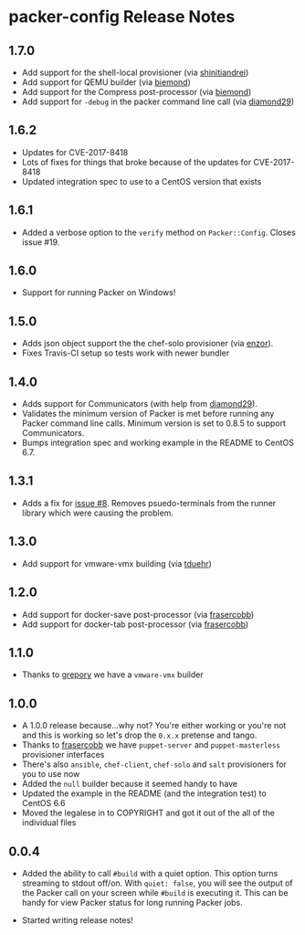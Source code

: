 # packer-config Release Notes

## 1.7.0

* Add support for the shell-local provisioner (via [shinitiandrei])
* Add support for QEMU builder (via [biemond])
* Add support for the Compress post-processor (via [biemond])
* Add support for `-debug` in the packer command line call (via [diamond29])

## 1.6.2

* Updates for CVE-2017-8418
* Lots of fixes for things that broke because of the updates for CVE-2017-8418
* Updated integration spec to use to a CentOS version that exists

## 1.6.1

* Added a verbose option to the `verify` method on `Packer::Config`. Closes issue #19.

## 1.6.0

* Support for running Packer on Windows!

## 1.5.0

* Adds json object support the the chef-solo provisioner (via [enzor][]).
* Fixes Travis-CI setup so tests work with newer bundler

## 1.4.0

* Adds support for Communicators (with help from [diamond29][]).
* Validates the minimum version of Packer is met before running any Packer command line calls. Minimum version is set to 0.8.5 to support Communicators.
* Bumps integration spec and working example in the README to CentOS 6.7.

## 1.3.1

* Adds a fix for [issue #8](https://github.com/ianchesal/packer-config/issues/8). Removes psuedo-terminals from the runner library which were causing the problem.

## 1.3.0

* Add support for vmware-vmx building (via [tduehr][])

## 1.2.0

* Add support for docker-save post-processor (via [frasercobb][])
* Add support for docker-tab post-processor (via [frasercobb][])

## 1.1.0
* Thanks to [grepory][] we have a `vmware-vmx` builder

## 1.0.0
* A 1.0.0 release because...why not? You're either working or you're not and this is working so let's drop the `0.x.x` pretense and tango.
* Thanks to [frasercobb][] we have `puppet-server` and `puppet-masterless` provisioner interfaces
* There's also `ansible`, `chef-client`, `chef-solo` and `salt` provisioners for you to use now
* Added the `null` builder because it seemed handy to have
* Updated the example in the README (and the integration test) to CentOS 6.6
* Moved the legalese in to COPYRIGHT and got it out of the all of the individual files

## 0.0.4

* Added the ability to call `#build` with a quiet option. This option turns streaming to stdout off/on. With `quiet: false`, you will see the output of the Packer call on your screen while `#build` is executing it. This can be handy for view Packer status for long running Packer jobs.
* Started writing release notes!


  [tduehr]: https://github.com/tduehr
  [frasercobb]: https://github.com/frasercobb
  [grepory]: https://github.com/grepory
  [ianchesal]: https://github.com/ianchesal
  [diamond29]: https://github.com/diamond29
  [enzor]: https://github.com/enzor
  [biemond]: https://github.com/biemond
  [shinitiandrei]: https://github.com/shinitiandrei
